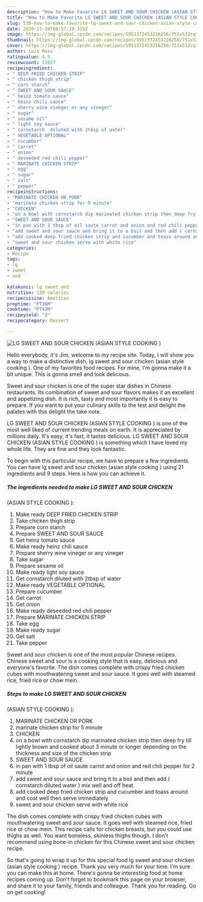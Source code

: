 ```yaml
---
description: "How to Make Favorite LG SWEET AND SOUR CHICKEN (ASIAN STYLE COOKING )"
title: "How to Make Favorite LG SWEET AND SOUR CHICKEN (ASIAN STYLE COOKING )"
slug: 530-how-to-make-favorite-lg-sweet-and-sour-chicken-asian-style-cooking
date: 2020-11-10T00:57:19.315Z
image: https://img-global.cpcdn.com/recipes/5951372453216256/751x532cq70/lg-sweet-and-sour-chicken-asian-style-cooking-recipe-main-photo.jpg
thumbnail: https://img-global.cpcdn.com/recipes/5951372453216256/751x532cq70/lg-sweet-and-sour-chicken-asian-style-cooking-recipe-main-photo.jpg
cover: https://img-global.cpcdn.com/recipes/5951372453216256/751x532cq70/lg-sweet-and-sour-chicken-asian-style-cooking-recipe-main-photo.jpg
author: Lois Ross
ratingvalue: 4.5
reviewcount: 13627
recipeingredient:
- " DEEP FRIED CHICKEN STRIP"
- " chicken thigh strip"
- " corn starch"
- " SWEET AND SOUR SAUCE"
- " heinz tomato sauce"
- " heinz chili sauce"
- " sherry wine vineger or any vineger"
- " sugar"
- " sesame oil"
- " light soy sauce"
- " cornstarch  diluted with 2tbsp of water"
- " VEGETABLE OPTIONAL"
- " cucumber"
- " carrot"
- " onion"
- " deseeded red chili pepper"
- " MARINATE CHICKEN STRIP"
- " egg"
- " sugar"
- " salt"
- " pepper"
recipeinstructions:
- "MARINATE CHICKEN OR PORK"
- "marinate chicken strip for 5 minute"
- "CHICKEN"
- "on a bowl with cornstarch dip marinated chicken strip then deep fry till lightly brown and cooked about 3 minute or longer depending on the thickness and size of the chicken strip"
- "SWEET AND SOUR SAUCE"
- "in pan with 1 tbsp of oil saute carrot and onion and red chili pepper for 2 minute"
- "add sweet and sour sauce and bring it to a boil and then add ( cornstarch diluted water ) mix well and off heat"
- "add cooked deep fried chicken strip and cucumber and toass around and coat well then serve immediately"
- "sweet and sour chicken serve with white rice"
categories:
- Recipe
tags:
- lg
- sweet
- and

katakunci: lg sweet and 
nutrition: 139 calories
recipecuisine: American
preptime: "PT36M"
cooktime: "PT43M"
recipeyield: "3"
recipecategory: Dessert

---
```



![LG SWEET AND SOUR CHICKEN
(ASIAN STYLE COOKING )](https://img-global.cpcdn.com/recipes/5951372453216256/751x532cq70/lg-sweet-and-sour-chicken-asian-style-cooking-recipe-main-photo.jpg)

Hello everybody, it's Jim, welcome to my recipe site. Today, I will show you a way to make a distinctive dish, lg sweet and sour chicken
(asian style cooking ). One of my favorites food recipes. For mine, I'm gonna make it a bit unique. This is gonna smell and look delicious.

Sweet and sour chicken is one of the super star dishes in Chinese restaurants. Its combination of sweet and sour flavors makes it an excellent and appetizing dish. It is rich, tasty and most importantly it is easy to prepare. If you want to put your culinary skills to the test and delight the palates with this delight the take note.

LG SWEET AND SOUR CHICKEN
(ASIAN STYLE COOKING ) is one of the most well liked of current trending meals on earth. It is appreciated by millions daily. It's easy, it's fast, it tastes delicious. LG SWEET AND SOUR CHICKEN
(ASIAN STYLE COOKING ) is something which I have loved my whole life. They are fine and they look fantastic.


To begin with this particular recipe, we have to prepare a few ingredients. You can have lg sweet and sour chicken
(asian style cooking ) using 21 ingredients and 9 steps. Here is how you can achieve it.

<!--inarticleads1-->

##### The ingredients needed to make LG SWEET AND SOUR CHICKEN
(ASIAN STYLE COOKING ):

1. Make ready  DEEP FRIED CHICKEN STRIP
1. Take  chicken thigh strip
1. Prepare  corn starch
1. Prepare  SWEET AND SOUR SAUCE
1. Get  heinz tomato sauce
1. Make ready  heinz chili sauce
1. Prepare  sherry wine vineger or any vineger
1. Take  sugar
1. Prepare  sesame oil
1. Make ready  light soy sauce
1. Get  cornstarch  diluted with 2tbsp of water
1. Make ready  VEGETABLE OPTIONAL
1. Prepare  cucumber
1. Get  carrot
1. Get  onion
1. Make ready  deseeded red chili pepper
1. Prepare  MARINATE CHICKEN STRIP
1. Take  egg
1. Make ready  sugar
1. Get  salt
1. Take  pepper


Sweet and sour chicken is one of the most popular Chinese recipes. Chinese sweet and sour is a cooking style that is easy, delicious and everyone&#39;s favorite. The dish comes complete with crispy fried chicken cubes with mouthwatering sweet and sour sauce. It goes well with steamed rice, fried rice or chow mein. 

<!--inarticleads2-->

##### Steps to make LG SWEET AND SOUR CHICKEN
(ASIAN STYLE COOKING ):

1. MARINATE CHICKEN OR PORK
1. marinate chicken strip for 5 minute
1. CHICKEN
1. on a bowl with cornstarch dip marinated chicken strip then deep fry till lightly brown and cooked about 3 minute or longer depending on the thickness and size of the chicken strip
1. SWEET AND SOUR SAUCE
1. in pan with 1 tbsp of oil saute carrot and onion and red chili pepper for 2 minute
1. add sweet and sour sauce and bring it to a boil and then add ( cornstarch diluted water ) mix well and off heat
1. add cooked deep fried chicken strip and cucumber and toass around and coat well then serve immediately
1. sweet and sour chicken serve with white rice


The dish comes complete with crispy fried chicken cubes with mouthwatering sweet and sour sauce. It goes well with steamed rice, fried rice or chow mein. This recipe calls for chicken breasts, but you could use thighs as well. You want boneless, skinless thighs though. I don&#39;t recommend using bone-in chicken for this Chinese sweet and sour chicken recipe. 

So that's going to wrap it up for this special food lg sweet and sour chicken
(asian style cooking ) recipe. Thank you very much for your time. I'm sure you can make this at home. There's gonna be interesting food at home recipes coming up. Don't forget to bookmark this page on your browser, and share it to your family, friends and colleague. Thank you for reading. Go on get cooking!
